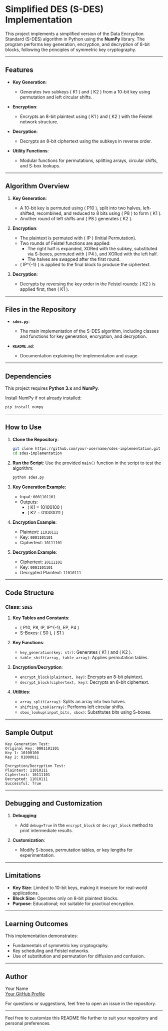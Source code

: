 # Simplified DES (S-DES) Implementation

This project implements a simplified version of the Data Encryption Standard (S-DES) algorithm in Python using the **NumPy** library. The program performs key generation, encryption, and decryption of 8-bit blocks, following the principles of symmetric key cryptography.

---

## Features
- **Key Generation**:
  - Generates two subkeys \( K1 \) and \( K2 \) from a 10-bit key using permutation and left circular shifts.
  
- **Encryption**:
  - Encrypts an 8-bit plaintext using \( K1 \) and \( K2 \) with the Feistel network structure.
  
- **Decryption**:
  - Decrypts an 8-bit ciphertext using the subkeys in reverse order.
  
- **Utility Functions**:
  - Modular functions for permutations, splitting arrays, circular shifts, and S-box lookups.

---

## Algorithm Overview

1. **Key Generation**:
   - A 10-bit key is permuted using \( P10 \), split into two halves, left-shifted, recombined, and reduced to 8 bits using \( P8 \) to form \( K1 \).
   - Another round of left shifts and \( P8 \) generates \( K2 \).

2. **Encryption**:
   - The plaintext is permuted with \( IP \) (Initial Permutation).
   - Two rounds of Feistel functions are applied:
     - The right half is expanded, XORed with the subkey, substituted via S-boxes, permuted with \( P4 \), and XORed with the left half.
     - The halves are swapped after the first round.
   - \( IP^{-1} \) is applied to the final block to produce the ciphertext.

3. **Decryption**:
   - Decrypts by reversing the key order in the Feistel rounds: \( K2 \) is applied first, then \( K1 \).

---

## Files in the Repository

- **`sdes.py`**:
  - The main implementation of the S-DES algorithm, including classes and functions for key generation, encryption, and decryption.
  
- **`README.md`**:
  - Documentation explaining the implementation and usage.

---

## Dependencies

This project requires **Python 3.x** and **NumPy**.

Install NumPy if not already installed:
```bash
pip install numpy
```

---

## How to Use

1. **Clone the Repository**:
   ```bash
   git clone https://github.com/your-username/sdes-implementation.git
   cd sdes-implementation
   ```

2. **Run the Script**:
   Use the provided `main()` function in the script to test the algorithm:
   ```bash
   python sdes.py
   ```

3. **Key Generation Example**:
   - Input: `0001101101`
   - Outputs:
     - \( K1 = 10100100 \)
     - \( K2 = 01000011 \)

4. **Encryption Example**:
   - Plaintext: `11010111`
   - Key: `0001101101`
   - Ciphertext: `10111101`

5. **Decryption Example**:
   - Ciphertext: `10111101`
   - Key: `0001101101`
   - Decrypted Plaintext: `11010111`

---

## Code Structure

### **Class: `SDES`**

1. **Key Tables and Constants**:
   - \( P10, P8, IP, IP^{-1}, EP, P4 \)
   - S-Boxes: \( S0 \), \( S1 \)

2. **Key Functions**:
   - `key_generation(key: str)`: Generates \( K1 \) and \( K2 \).
   - `table_shift(array, table_array)`: Applies permutation tables.

3. **Encryption/Decryption**:
   - `encrypt_block(plaintext, key)`: Encrypts an 8-bit plaintext.
   - `decrypt_block(ciphertext, key)`: Decrypts an 8-bit ciphertext.

4. **Utilities**:
   - `array_split(array)`: Splits an array into two halves.
   - `shifting_LtoR(array)`: Performs left circular shifts.
   - `sbox_lookup(input_bits, sbox)`: Substitutes bits using S-boxes.

---

## Sample Output

```plaintext
Key Generation Test:
Original Key: 0001101101
Key 1: 10100100
Key 2: 01000011

Encryption/Decryption Test:
Plaintext: 11010111
Ciphertext: 10111101
Decrypted: 11010111
Successful: True
```

---

## Debugging and Customization

1. **Debugging**:
   - Add `debug=True` in the `encrypt_block` or `decrypt_block` method to print intermediate results.

2. **Customization**:
   - Modify S-boxes, permutation tables, or key lengths for experimentation.

---

## Limitations

- **Key Size**: Limited to 10-bit keys, making it insecure for real-world applications.
- **Block Size**: Operates only on 8-bit plaintext blocks.
- **Purpose**: Educational; not suitable for practical encryption.

---

## Learning Outcomes

This implementation demonstrates:
- Fundamentals of symmetric key cryptography.
- Key scheduling and Feistel networks.
- Use of substitution and permutation for diffusion and confusion.

---

## Author

Your Name  
[Your GitHub Profile](https://github.com/your-username)

For questions or suggestions, feel free to open an issue in the repository.

--- 

Feel free to customize this README file further to suit your repository and personal preferences.
